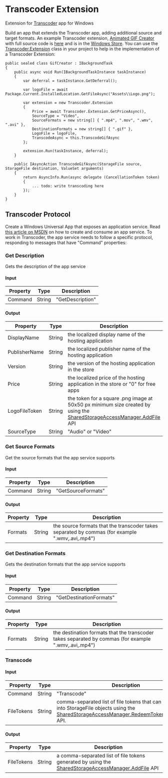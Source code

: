 # Transcoder Extension
Extension for [Transcoder](https://www.microsoft.com/store/apps/9nblggh5z1bg) app for Windows

Build an app that extends the Transcoder app, adding additional source and target formats. An example Transcoder extension, [Animated GIF Creator](https://www.microsoft.com/store/apps/9nblggh4mpzq) with full source code is [here](https://github.com/mscherotter/TranscoderExtension/tree/master/AnimatedGifCreator) and is in the [Windows Store](https://www.microsoft.com/store/apps/9nblggh4mpzq).  You can use the [Transcoder.Extension](https://github.com/mscherotter/TranscoderExtension/blob/master/AnimatedGifCreator/CreationService/Extension.cs) class in your project to help in the implementation of a Transcoder Extension:
```
public sealed class GifCreator : IBackgroundTask
{
    public async void Run(IBackgroundTaskInstance taskInstance)
    {
		var deferral = taskInstance.GetDeferral(); 

		var logoFile = await Package.Current.InstalledLocation.GetFileAsync("Assets\\Logo.png");

		var extension = new Transcoder.Extension
		{
			Price = await Transcoder.Extension.GetPriceAsync(), 
			SourceType = "Video",
			SourceFormats = new string[] { ".mp4", ".mov", ".wmv", ".avi" },
			DestinationFormats = new string[] { ".gif" },
			LogoFile = logoFile,
			TranscodeAsync = this.TranscodeGifAsync
		};

		extension.Run(taskInstance, deferral);
    }

    public IAsyncAction TranscodeGifAsync(StorageFile source, StorageFile destination, ValueSet arguments)
    {
        return AsyncInfo.Run(async delegate (CancellationToken token)
        {
			... todo: write transcoding here
		});
	}
}	
```

## Transcoder Protocol
Create a Windows Universal App that exposes an application service.  Read 
[this article on MSDN](https://msdn.microsoft.com/en-us/windows/uwp/launch-resume/how-to-create-and-consume-an-app-service) 
on how to create and consume an app service.  To work in Transcoder, the app service needs to follow a specific protocol, responding to messages that have "Command" properties:
### Get Description
Gets the description of the app service
#### Input
Property | Type   | Description
-------- | ------ | -----------
Command  | String | "GetDescription"
#### Output
Property      | Type   | Description
------------- | ------ | -----------
DisplayName   | String | the localized display name of the hosting application
PublisherName | String | the localized publisher name of the hosting application
Version       | String | the version of the hosting application in the store
Price         | String | the localized price of the hosting application in the store or "0" for free apps
LogoFileToken | String | the token for a square .png image at 50x50 px minimum size created by using the [SharedStorageAccessManager.AddFile](https://msdn.microsoft.com/en-us/library/windows/apps/windows.applicationmodel.datatransfer.sharedstorageaccessmanager.addfile.aspx) API
SourceType    | String | "Audio" or "Video"

### Get Source Formats
Get the source formats that the app service supports
#### Input
Property | Type   | Description
-------- | ------ | -----------
Command  | String | "GetSourceFormats"
#### Output
Property | Type   | Description
-------- | ------ | -----------
Formats  | String | the source formats that the transcoder takes separated by commas (for example ".wmv,.avi,.mp4")

### Get Destination Formats
Gets the destination formats that the app service supports
#### Input
Property | Type   | Description
-------- | ------ | -----------
Command  | String | "GetDestinationFormats"
#### Output
Property  | Type   | Description
----------| ------ | -----------
Formats   | String | the destination formats that the transcoder takes separated by commas (for example ".wmv,.avi,.mp4")

### Transcode
#### Input
Property   | Type   | Description
---------- | ------ | -----------
Command    | String | "Transcode"
FileTokens | String | comma-separated list of file tokens that can be turned into StorageFile objects using the [SharedStorageAccessManager.RedeemTokenForFileAsync](https://msdn.microsoft.com/en-us/library/windows/apps/windows.applicationmodel.datatransfer.sharedstorageaccessmanager.redeemtokenforfileasync.aspx) API.
#### Output
Property   | Type   | Description
---------- | ------ | -----------
FileTokens | String | a comma-separated list of file tokens generated by using the [SharedStorageAccessManager.AddFile](https://msdn.microsoft.com/en-us/library/windows/apps/windows.applicationmodel.datatransfer.sharedstorageaccessmanager.addfile.aspx) API
